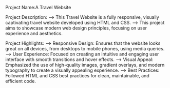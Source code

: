 Project Name:A Travel Website

Project Description:
--> This Travel Website is a fully responsive, visually captivating travel website developed using HTML and CSS. 
--> This project aims to showcase modern web design principles, focusing on user experience and aesthetics.

Project Highlights:
--> Responsive Design: Ensures that the website looks great on all devices, from desktops to mobile phones, using media queries.
--> User Experience: Focused on creating an intuitive and engaging user interface with smooth transitions and hover effects.
--> Visual Appeal: Emphasized the use of high-quality images, gradient overlays, and modern typography to create a visually appealing experience.
--> Best Practices: Followed HTML and CSS best practices for clean, maintainable, and efficient code.
